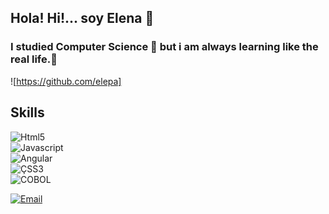 ## Hola! Hi!... soy Elena   👋
### I studied Computer Science 🔭 but i am always learning like the real life.🌱
 
 ![https://github.com/elepa]

## Skills
![Html5](https://img.shields.io/badge/Html5-3DDC84?style=for-the-badge&logo=html5&logoColor=white&labelColor=101010)</br>
![Javascript](https://img.shields.io/badge/Javascript-3DDC84?style=for-the-badge&logo=javascript&logoColor=white&labelColor=101010)</br>
![Angular](https://img.shields.io/badge/Angular-3DDC84?style=for-the-badge&logo=angular&logoColor=white&labelColor=101010)</br>
![ÇSS3](https://img.shields.io/badge/Css3-3DDC84?style=for-the-badge&logo=css3&logoColor=white&labelColor=101010)</br>
![COBOL](https://img.shields.io/badge/Cobol-3DDC84?style=for-the-badge&logo=cobol&logoColor=white&labelColor=101010)</br>

[![Email](https://img.shields.io/badge/Email-44a3f1?style=for-the-badge&logo=gmail&logoColor=white&labelColor=101010)](blogelena846@gmail.com)

<!--
**elepa/elepa** is a ✨ _special_ ✨ repository because its `README.md` (this file) appears on your GitHub profile.

Here are some ideas to get you started:

- 🔭 I’m currently working on ...
- 🌱 I’m currently learning ...
- 👯 I’m looking to collaborate on ...
- 🤔 I’m looking for help with ...
- 💬 Ask me about ...
- 📫 How to reach me: ...
- 😄 Pronouns: ...
- ⚡ Fun fact: ...
-->
